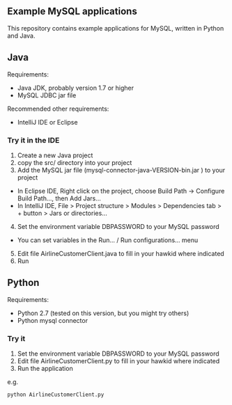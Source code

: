 Example MySQL applications
--------------------------

This repository contains example applications for MySQL, written in Python and Java.


## Java

Requirements:

* Java JDK, probably version 1.7 or higher
* MySQL JDBC jar file

Recommended other requirements:

* IntelliJ IDE or Eclipse

### Try it in the IDE

1. Create a new Java project
2. copy the src/ directory into your project
3. Add the MySQL jar file (mysql-connector-java-VERSION-bin.jar ) to your project

  * In Eclipse IDE, Right click on the project, choose Build Path -> Configure Build Path..., then Add Jars...
  * In IntelliJ IDE, File > Project structure > Modules > Dependencies tab > + button > Jars or directories...

4. Set the environment variable DBPASSWORD to your MySQL password

  * You can set variables in the Run... / Run configurations... menu

5. Edit file AirlineCustomerClient.java to fill in your hawkid where indicated
6. Run

## Python

Requirements:

* Python 2.7 (tested on this version, but you might try others)
* Python mysql connector

### Try it

1. Set the environment variable DBPASSWORD to your MySQL password
5. Edit file AirlineCustomerClient.py to fill in your hawkid where indicated
2. Run the application

e.g.

`python AirlineCustomerClient.py`
